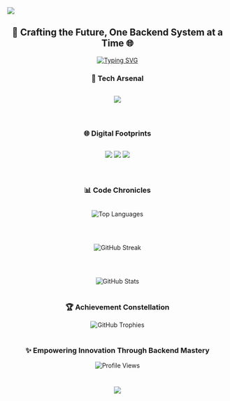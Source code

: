 <![CDATA[<div align="center">
  <img src="https://capsule-render.vercel.app/api?type=waving&color=gradient&customColorList=0,2,2,5,6&height=200&section=header&text=Backend%20Architect%20|%20Tech%20Innovator&fontSize=40&fontAlignY=35&animation=fadeIn" />
</div>

<div align="center">
<h2>🚀 Crafting the Future, One Backend System at a Time 🌐</h2>
<p>
  <a href="https://github.com/Xolo978">
    <img src="https://readme-typing-svg.demolab.com?font=Fira+Code&pause=1000&color=1E90FF&center=true&width=600&lines=MERN+Stack+Developer;Backend+Systems+Architect;Performance+Optimization+Enthusiast&animation=wave" alt="Typing SVG" />
  </a>
</p>
</div>

<div align="center">
<h3>🔬 Tech Arsenal</h3>
<p style="margin-top:30px">
  <img src="https://skillicons.dev/icons?i=typescript,python,cpp,nodejs,svelte,react,docker,redis,mongodb,ubuntu&perline=5" />
</p>
</div>

<div align="center" style="margin-top: 60px;">
<h3>🌐 Digital Footprints</h3>
<p style="margin-top:30px">
  <a href="https://github.com/Xolo978" style="margin-top:30px"><img src="https://img.shields.io/badge/GitHub-black?style=for-the-badge&logo=github&logoColor=white" /></a>
  <a href="https://www.linkedin.com/in/prithvi-raj-banik-451a62319/"><img src="https://img.shields.io/badge/LinkedIn-0A66C2?style=for-the-badge&logo=linkedin&logoColor=white" /></a>
  <a href="https://devfolio.co/@Xolo_"><img src="https://img.shields.io/badge/Portfolio-FF4500?style=for-the-badge&logo=firefox&logoColor=white" /></a>
</p>
</div>

<div align="center" style="margin-top: 60px;">
<h3>📊 Code Chronicles</h3>
<p style="margin-top:30px">
  <img src="https://github-readme-stats.vercel.app/api/top-langs/?username=Xolo978&layout=compact&theme=radical&hide=css,html" alt="Top Languages" />
</p>
<p style="margin-top:60px">
  <img src="https://github-readme-streak-stats-nqwl5mn2h.vercel.app/demo/?user=Xolo978&theme=radical&fire=orange&ring=red&animation=pulse" alt="GitHub Streak" />
</p>
<p style="margin-top:60px">
  <img src="https://github-readme-stats.vercel.app/api?username=Xolo978&show_icons=true&theme=radical&count_private=true&include_all_commits=true&animation=zoom-in" alt="GitHub Stats" />
</p>
</div>

<div align="center" style="margin-top: 40px;">
<h3>🏆 Achievement Constellation</h3>
<p>
  <img src="https://github-profile-trophy.vercel.app/?username=Xolo978&theme=radical&margin-w=15&margin-h=15&animation=slide-in" alt="GitHub Trophies" />
</p>
</div>


<div align="center" style="margin-top: 40px;">
<h3>✨ Empowering Innovation Through Backend Mastery</h3>
<p>
  <img src="https://komarev.com/ghpvc/?username=Xolo978&color=blueviolet&style=flat-square" alt="Profile Views" />
</p>
</div>

<div align="center" style="margin-top: 40px;">
  <img src="https://capsule-render.vercel.app/api?type=waving&color=gradient&customColorList=0,2,2,5,6&height=100&section=footer" />
</div>
